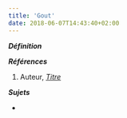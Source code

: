 ```yaml
---
title: 'Gout'
date: 2018-06-07T14:43:40+02:00
---
```


***Définition*** 

>

***Références***

1. Auteur, <u>*Titre*</u>

***Sujets***

- 
